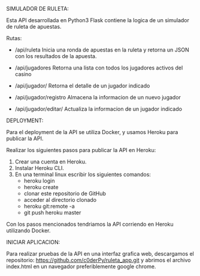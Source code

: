 SIMULADOR DE RULETA:

Esta API desarrollada en Python3 Flask contiene la logica de un simulador de ruleta de apuestas.

Rutas:
- /api/ruleta <GET>
Inicia una ronda de apuestas en la ruleta y retorna un JSON con los resultados de la apuesta.

- /api/jugadores <GET>
Retorna una lista con todos los jugadores activos del casino

- /api/jugador/<id> <GET>
Retorna el detalle de un jugador indicado

- /api/jugador/registro <POST>
Almacena la informacion de un nuevo jugador

- /api/jugador/editar/<id> <PUT>
Actualiza la informacion de un jugador indicado


DEPLOYMENT:

Para el deployment de la API se utiliza Docker, y usamos Heroku para publicar la API.

Realizar los siguientes pasos para publicar la API en Heroku:

1. Crear una cuenta en Heroku.
2. Instalar Heroku CLI.
3. En una terminal linux escribir los siguientes comandos:
   - heroku login
   - heroku create <nombre-app>
   - clonar este repositorio de GitHub
   - acceder al directorio clonado
   - heroku git:remote -a <nombre-app>
   - git push heroku master

Con los pasos mencionados tendriamos la API corriendo en Heroku utilizando Docker.


INICIAR APLICACION:

Para realizar pruebas de la API en una interfaz grafica web, descargamos el repositorio: https://github.com/c0derPy/ruleta_app.git
y abrimos el archivo index.html en un navegador preferiblemente google chrome.